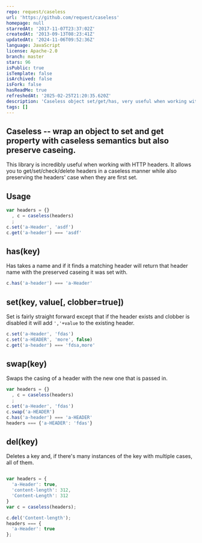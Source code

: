 ```yaml
---
repo: request/caseless
url: 'https://github.com/request/caseless'
homepage: null
starredAt: '2017-11-07T23:37:02Z'
createdAt: '2013-09-13T08:23:41Z'
updatedAt: '2024-11-06T09:52:36Z'
language: JavaScript
license: Apache-2.0
branch: master
stars: 96
isPublic: true
isTemplate: false
isArchived: false
isFork: false
hasReadMe: true
refreshedAt: '2025-02-25T21:20:35.620Z'
description: 'Caseless object set/get/has, very useful when working with HTTP headers.'
tags: []
---
```


## Caseless -- wrap an object to set and get property with caseless semantics but also preserve caseing.

This library is incredibly useful when working with HTTP headers. It allows you to get/set/check/delete headers in a caseless manner while also preserving the headers' case when they are first set.

## Usage

```javascript
var headers = {}
  , c = caseless(headers)
  ;
c.set('a-Header', 'asdf')
c.get('a-header') === 'asdf'
```

## has(key)

Has takes a name and if it finds a matching header will return that header name with the preserved caseing it was set with.

```javascript
c.has('a-header') === 'a-Header'
```

## set(key, value[, clobber=true])

Set is fairly straight forward except that if the header exists and clobber is disabled it will add `','+value` to the existing header.

```javascript
c.set('a-Header', 'fdas')
c.set('a-HEADER', 'more', false)
c.get('a-header') === 'fdsa,more'
```

## swap(key)

Swaps the casing of a header with the new one that is passed in.

```javascript
var headers = {}
  , c = caseless(headers)
  ;
c.set('a-Header', 'fdas')
c.swap('a-HEADER')
c.has('a-header') === 'a-HEADER'
headers === {'a-HEADER': 'fdas'}
```

## del(key)

Deletes a key and, if there's many instances of the key with multiple cases, all of them.

```javascript

var headers = {
  'a-Header': true,
  'content-length': 312,
  'Content-Length': 312
}
var c = caseless(headers);

c.del('Content-length');
headers === {
  'a-Header': true
};

```
